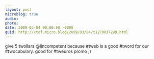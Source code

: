 ```yaml
---
layout: post
microblog: true
audio: 
photo: 
date: 2009-03-04 00:00:00 -0000
guid: http://xtof.micro.blog/2009/03/04/t1279837299.html
---
```

give 5 twollars @lincompetent because #tweb is a good #tword for our #twocabulary. good for #tweuros promo ;)
